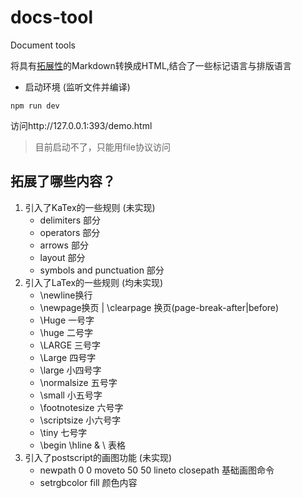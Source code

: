 # docs-tool
Document tools

将具有[拓展性](#我们拓展了哪些内容)的Markdown转换成HTML,结合了一些标记语言与排版语言

- 启动环境 (监听文件并编译)
```
npm run dev
```
访问http://127.0.0.1:393/demo.html

> 目前启动不了，只能用file协议访问

## 拓展了哪些内容？
1. 引入了KaTex的一些规则 (未实现)
    - delimiters 部分
    - operators 部分
    - arrows 部分
    - layout 部分
    - symbols and punctuation 部分
2. 引入了LaTex的一些规则 (均未实现)
    - \newline换行
    - \newpage换页 | \clearpage 换页(page-break-after|before)
    - \Huge 一号字
    - \huge 二号字
    - \LARGE 三号字
    - \Large 四号字
    - \large 小四号字
    - \normalsize 五号字
    - \small 小五号字
    - \footnotesize 六号字
    - \scriptsize 小六号字
    - \tiny 七号字
    - \begin \hline & \\ 表格
3. 引入了postscript的画图功能 (未实现)
    - newpath 0 0 moveto 50 50 lineto closepath 基础画图命令
    - setrgbcolor fill 颜色内容
